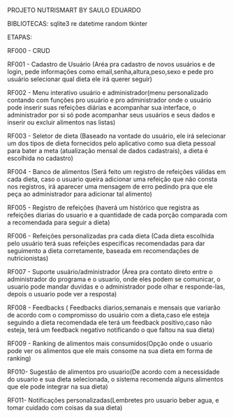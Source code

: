 PROJETO NUTRISMART BY SAULO EDUARDO

BIBLIOTECAS: sqlite3 re datetime random tkinter

ETAPAS:

RF000 - CRUD

RF001 - Cadastro de Usuário (Aréa pra cadastro de novos usuários e de login, pede informações como email,senha,altura,peso,sexo e pede pro usuário selecionar qual dieta ele irá querer seguir)

RF002 - Menu interativo usuário e administrador(menu personalizado contando com funções pro usuário e pro administrador onde o usuário pode inserir suas refeições diárias e acompanhar sua interface, o administrador por si só pode acompanhar seus usuários e seus dados e inserir ou excluir alimentos nas listas)

RF003 - Seletor de dieta (Baseado na vontade do usuário, ele irá selecionar um dos tipos de dieta fornecidos pelo aplicativo como sua dieta pessoal para bater a meta (atualização mensal de dados cadastrais), a dieta é escolhida no cadastro)

RF004 - Banco de alimentos (Será feito um registro de refeições válidas em cada dieta, caso o usuario queira adicionar uma refeição que não consta nos registros, irá aparecer uma mensagem de erro pedindo pra que ele peça ao administrador para adicionar tal alimento)

RF005 - Registro de refeições (haverá um histórico que registra as refeições diarias do usuario e a quantidade de cada porção comparada com a recomendada para seguir a dieta)

RF006 - Refeições personalizadas pra cada dieta (Cada dieta escolhida pelo usuário terá suas refeições especificas recomendadas para dar seguimento a dieta corretamente, baseada em recomendações de nutricionistas)

RF007 - Suporte usuário/administrador (Área pra contato direto entre o administrador do programa e o usuario, onde eles podem se comunicar, o usuario pode mandar duvidas e o administrador pode olhar e responde-las, depois o usuario pode ver a resposta)

RF008 - Feedbacks ( Feedbacks diarios,semanais e mensais que variarão de acordo com o compromisso do usuário com a dieta,caso ele esteja seguindo a dieta recomendada ele terá um feedback positivo,caso não esteja, terá um feedback negativo notificando o que faltou na sua dieta)

RF009 - Ranking de alimentos mais consumidos(Opção onde o usuario pode ver os alimentos que ele mais consome na sua dieta em forma de ranking)

RF010- Sugestão de alimentos pro usuario(De acordo com a necessidade do usuario e sua dieta selecionada, o sistema recomenda alguns alimentos que ele pode integrar na sua dieta)

RF011- Notificações personalizadas(Lembretes pro usuario beber agua, e tomar cuidado com coisas da sua dieta)

